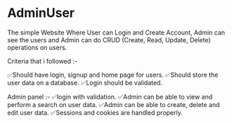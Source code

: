 # AdminUser
The simple Website Where User can Login and Create Account, Admin can see the users and Admin can do CRUD (Create, Read, Update, Delete) operations on users.

Criteria that i followed :-

✅Should have login, signup and home page for users.
✅Should store the user data on a database.
✅Login should be validated.

Admin panel :- 
✅login with validation. 
✅Admin can be able to view and perform a search on user data.
✅Admin can be able to create, delete and edit user data.
✅Sessions and cookies are handled properly.
